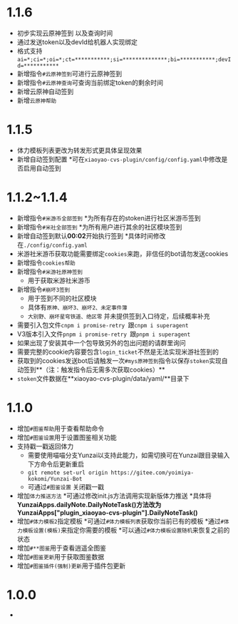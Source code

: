 # 1.1.6
* 初步实现云原神签到 以及查询时间
* 通过发送token以及devId给机器人实现绑定
* 格式支持`ai=*;ci=*;oi=*;ct=***********;si=**************;bi=***********;devId=***********`
* 新增指令`#云原神签到`可进行云原神签到
* 新增指令`#云原神查询`可查询当前绑定token的剩余时间
* 新增云原神自动签到
* 新增`云原神帮助`
# 1.1.5
* 体力模板列表更改为转发形式更具体呈现效果
* 新增自动签到配置
    *可在`xiaoyao-cvs-plugin/config/config.yaml`中修改是否启用自动签到
# 1.1.2~1.1.4
* 新增指令`#米游币全部签到`
    *为所有存在的stoken进行社区米游币签到
* 新增指令`#米社全部签到`
    *为所有用户进行其余的社区模块签到
* 新增自动签到默认**00:02**开始执行签到
    *具体时间修改在`./config/config.yaml`
* 米游社米游币获取功能需要绑定`cookies`来跑，非信任的bot请勿发送cookies
* 新增指令`cookies帮助`
* 新增指令`#米游社原神签到`
    * 用于获取米游社米游币
* 新增指令`#崩坏3签到`
    * 用于签到不同的社区模块
    * 具体有`原神、崩坏3、崩坏2、未定事件簿`
    * `大别野、崩坏星穹铁道、绝区零` 并未提供签到入口待定，后续概率补充
* 需要引入包文件`cnpm i promise-retry `跟`cnpm i superagent`
* V3版本引入文件`pnpm i promise-retry `跟`pnpm i superagent`
* 如果出现了安装其中一个包导致另外的包出问题的请群里询问
* 需要完整的cookie内容要包含`login_ticket`不然是无法实现米游社签到的
* 获取到的cookies发送bot后请触发一次`#mys原神签到`指令以保存`stoken`实现自动签到**（注：触发指令后无需多次获取cookies）**
* `stoken`文件数据在**xiaoyao-cvs-plugin/data/yaml/**目录下

# 1.1.0
* 增加`#图鉴帮助`用于查看帮助命令
* 增加`#图鉴设置`用于设置图鉴相关功能
* 支持戳一戳返回体力
    * 需要使用喵喵分支Yunzai以支持此能力，如需切换可在Yunzai跟目录输入下方命令后更新重启
    * `git remote set-url origin https://gitee.com/yoimiya-kokomi/Yunzai-Bot`
    * 可通过`#图鉴设置` 关闭戳一戳
* 增加`体力推送方法`
    *可通过修改init.js方法调用实现新版体力推送
    *具体将**YunzaiApps.dailyNote.DailyNoteTask()**方法改为**YunzaiApps["plugin_xiaoyao-cvs-plugin"].DailyNoteTask()**
* 增加`#体力模板2`指定模板
    *可通过`#体力模板列表`获取你当前已有的模板
    *通过`#体力模板设置(模板)`来指定你需要的模板
    *可以通过`#体力模板设置随机`来恢复之前的状态
* 增加`#**图鉴`用于查看逍遥全图鉴
* 增加`#图鉴更新`用于获取图鉴数据
* 增加`#图鉴插件(强制)更新`用于插件包更新
# 1.0.0
* ~~~~~~~~~~~